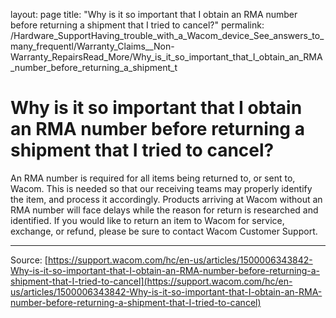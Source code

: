 layout: page
title: "Why is it so important that I obtain an RMA number before returning a shipment that I tried to cancel?"
permalink: /Hardware_SupportHaving_trouble_with_a_Wacom_device_See_answers_to_many_frequentl/Warranty_Claims__Non-Warranty_RepairsRead_More/Why_is_it_so_important_that_I_obtain_an_RMA_number_before_returning_a_shipment_t

# Why is it so important that I obtain an RMA number before returning a shipment that I tried to cancel?

An RMA number is required for all items being returned to, or sent to, Wacom. This is needed so that our receiving teams may properly identify the item, and process it accordingly. Products arriving at Wacom without an RMA number will face delays while the reason for return is researched and identified. If you would like to return an item to Wacom for service, exchange, or refund, please be sure to contact Wacom Customer Support.

---
Source: [https://support.wacom.com/hc/en-us/articles/1500006343842-Why-is-it-so-important-that-I-obtain-an-RMA-number-before-returning-a-shipment-that-I-tried-to-cancel](https://support.wacom.com/hc/en-us/articles/1500006343842-Why-is-it-so-important-that-I-obtain-an-RMA-number-before-returning-a-shipment-that-I-tried-to-cancel)
